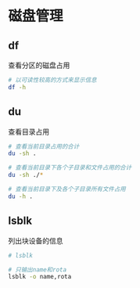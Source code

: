 # 磁盘管理

## df 

查看分区的磁盘占用

```sh
# 以可读性较高的方式来显示信息
df -h 
```

## du

查看目录占用

```sh
# 查看当前目录占用的合计
du -sh .

# 查看当前目录下各个子目录和文件占用的合计
du -sh ./*

# 查看当前目录下及各个子目录所有文件占用
du -h .
```

## lsblk

列出块设备的信息

```sh
# lsblk

# 只输出name和rota
lsblk -o name,rota
```




